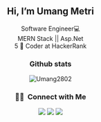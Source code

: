 <div align="center">
<h2> Hi, I’m Umang Metri</h2> 

 Software Engineer💻<br>
MERN Stack || Asp.Net<br>
 5 🌟 Coder at HackerRank
</div>


<h3 align="center"> Github stats</h3>
<!-- [![GitHub Streak](http://github-readme-streak-stats.herokuapp.com?user=Umang2802&theme=dark&background=000000)](https://git.io/streak-stats) -->
<p align="center"> <img src="http://github-readme-streak-stats.herokuapp.com?user=Umang2802&theme=dark&background=000000" alt="Umang2802" />

<h3 align="center">🤝🏻 &nbsp;Connect with Me</h3>

<p align="center">
<a href="https://linkedin.com/in/umangmetri28"><img src="https://img.shields.io/badge/-Umang%20Metri-0077B5?style=flat&logo=Linkedin&logoColor=white"/></a>
<a href="mailto:umangmetri@gmail.com"><img src="https://img.shields.io/badge/-umangmetri@gmail.com-D14836?style=flat&logo=Gmail&logoColor=white"/></a>
<a href="https://www.instagram.com/umang__2802/"><img src="https://img.shields.io/badge/-@umang_2802-E4405F?style=flat&logo=Instagram&logoColor=white"/></a>
</p>
